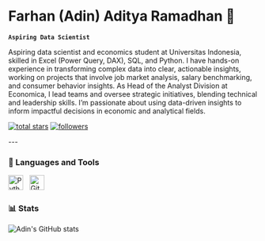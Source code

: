 # Farhan (Adin) Aditya Ramadhan 👋

**`Aspiring Data Scientist`**

Aspiring data scientist and economics student at Universitas Indonesia, skilled in Excel (Power Query, DAX), SQL, and Python. I have hands-on experience in transforming complex data into clear, actionable insights, working on projects that involve job market analysis, salary benchmarking, and consumer behavior insights. As Head of the Analyst Division at Economica, I lead teams and oversee strategic initiatives, blending technical and leadership skills. I’m passionate about using data-driven insights to inform impactful decisions in economic and analytical fields.

 <p align="left">
  <a href="https://github.com/adinramaadin?tab=repositories&sort=stargazers">
   <img alt="total stars" title="Total stars on GitHub" src="https://custom-icon-badges.demolab.com/github/stars/adinramaadin?color=55960c&style=for-the-badge&labelColor=488207&logo=star"/></a>
   <a href="https://github.com/adinramaadin?tab=followers">
     <img alt="followers" title="Follow me on Github" src="https://custom-icon-badges.demolab.com/github/followers/adinramaadin?color=236ad3&labelColor=1155ba&style=for-the-badge&logo=person-add&label=Follow&logoColor=white"/></a>
    </p>
---

### 🧰 Languages and Tools
<img align="left" alt="Python" width="30px" style="padding-right:10px;" src="https://cdn.jsdelivr.net/gh/devicons/devicon/icons/python/python-plain.svg" />
<img align="left" alt="GitHub" width="30px" style="padding-right:10px;" src="https://cdn.jsdelivr.net/gh/devicons/devicon/icons/github/github-original.svg" />
<br />

#

### 📊 Stats

![Adin's GitHub stats](https://github-readme-stats.vercel.app/api?username=adinramaadin&show_icons=true&theme=gruvbox)

#

[website]: https://www.linkedin.com/in/adinramaadin/
<!--
**adinramaadin/adinramaadin** is a ✨ _special_ ✨ repository because its `README.md` (this file) appears on your GitHub profile.

Here are some ideas to get you started:

- 🔭 I’m currently working on ...
- 🌱 I’m currently learning ...
- 👯 I’m looking to collaborate on ...
- 🤔 I’m looking for help with ...
- 💬 Ask me about ...
- 📫 How to reach me: ...
- 😄 Pronouns: ...
- ⚡ Fun fact: ...
-->
